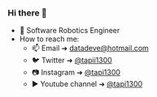 ### Hi there 👋

<!--
**tapi1300/tapi1300**  is a ✨ _special_ ✨ repository because its `README.md` (this file) appears on your GitHub profile.
-->

+ 🤖 Software Robotics Engineer
+ How to reach me:
  + 📫 Email ➜ datadeve@hotmail.com
  + 🐦 Twitter ➜ [@tapii1300](https://twitter.com/Tapii1300)
  + 📷 Instagram ➜ [@tapi1300](https://www.instagram.com/tapi1300/)
  + ▶️ Youtube channel ➜ [@tapi1300](https://www.youtube.com/channel/UCKFWXxR2xqFmN1xv-3ufhHw)

<!--
![tapi1300's GitHub stats](https://github-readme-stats.vercel.app/api?username=tapi1300&show_icons=true&theme=react)

[![Top Langs](https://github-readme-stats.vercel.app/api/top-langs/?username=tapi1300)](https://github.com/anuraghazra/github-readme-stats)
-->

